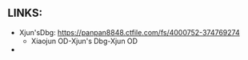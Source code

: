 
## LINKS:
* Xjun'sDbg: https://panpan8848.ctfile.com/fs/4000752-374769274
  * Xiaojun OD-Xjun's Dbg-Xjun OD
* 

